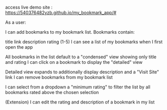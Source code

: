 access live demo site : https://540376482yzb.github.io/my_bookmark_app/#


As a user:

I can add bookmarks to my bookmark list. Bookmarks contain:

title
link
description
rating (1-5)
I can see a list of my bookmarks when I first open the app

All bookmarks in the list default to a "condensed" view showing only title and rating
I can click on a bookmark to display the "detailed" view

Detailed view expands to additionally display description and a "Visit Site" link
I can remove bookmarks from my bookmark list

I can select from a dropdown a "minimum rating" to filter the list by all bookmarks rated above the chosen selection

(Extension) I can edit the rating and description of a bookmark in my list

